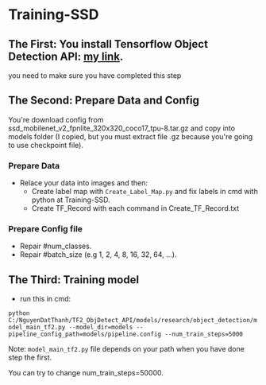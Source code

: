 # Training-SSD

## The First: You install Tensorflow Object Detection API: [my link](https://github.com/ThanhNguyenDat/Install-Tensorflow-Object-Detection-API).

you need to make sure you have completed this step

## The Second: Prepare Data and Config

You're download config from ssd_mobilenet_v2_fpnlite_320x320_coco17_tpu-8.tar.gz and copy into models folder (I copied, but you must extract file .gz because you're going to use checkpoint file).

### Prepare Data

- Relace your data into images and then:
  - Create label map with `Create_Label_Map.py` and fix labels in cmd with python at Training-SSD.
  - Create TF_Record with each command in Create_TF_Record.txt

### Prepare Config file

- Repair #num_classes.
- Repair #batch_size (e.g 1, 2, 4, 8, 16, 32, 64, ...).

## The Third: Training model

- run this in cmd: 

`python C:/NguyenDatThanh/TF2_ObjDetect_API/models/research/object_detection/model_main_tf2.py --model_dir=models --pipeline_config_path=models/pipeline.config --num_train_steps=5000`

Note: `model_main_tf2.py` file depends on your path when you have done step the first.

You can try to change num_train_steps=50000.
